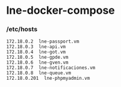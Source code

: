 # lne-docker-compose

### /etc/hosts
```
172.18.0.2  lne-passport.vm
172.18.0.3  lne-api.vm
172.18.0.4  lne-got.vm
172.18.0.5  lne-gpde.vm
172.18.0.6  lne-gven.vm
172.18.0.7  lne-notificaciones.vm
172.18.0.8  lne-queue.vm
172.18.0.201  lne-phpmyadmin.vm
```
